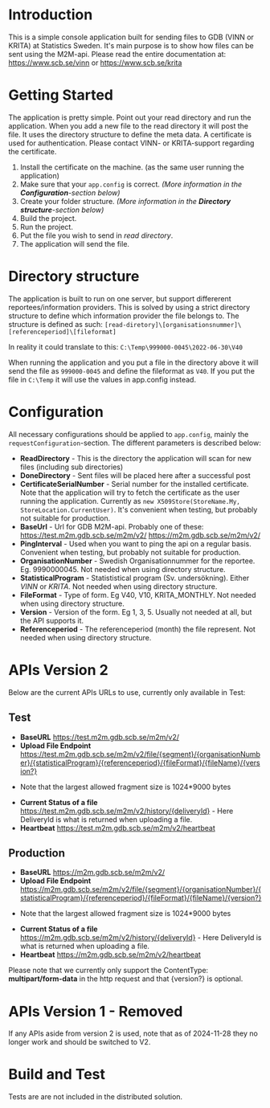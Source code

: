 # Introduction 
This is a simple console application built for sending files to GDB (VINN or KRITA) at Statistics Sweden. It's main purpose is to show how files can be sent using the M2M-api.
Please read the entire documentation at:
https://www.scb.se/vinn
or
https://www.scb.se/krita

# Getting Started
The application is pretty simple. Point out your read directory and run the application. When you add a new file to the read directory it will post the file. It uses the directory structure to define the meta data. A certificate is used for authentication. Please contact VINN- or KRITA-support regarding the certificate.

1. Install the certificate on the machine. (as the same user running the application)
2. Make sure that your `app.config` is correct. _(More information in the __Configuration__-section below)_
3. Create your folder structure. _(More information in the __Directory structure__-section below)_
4. Build the project.
5. Run the project.
6. Put the file you wish to send in _read directory_.
7. The application will send the file.

# Directory structure
The application is built to run on one server, but support differerent reportees/information providers. This is solved by using a strict directory structure to define which information provider the file belongs to. The structure is defined as such: `[read-diretory]\[organisationsnummer]\[referenceperiod]\[fileformat]`

In reality it could translate to this: `C:\Temp\999000-0045\2022-06-30\V40`

When running the application and you put a file in the directory above it will send the file as `999000-0045` and define the fileformat as `V40`. If you put the file in `C:\Temp` it will use the values in app.config instead.

# Configuration
All necessary configurations should be applied to `app.config`, mainly the `requestConfiguration`-section. The different parameters is described below:

* __ReadDirectory__ - This is the directory the application will scan for new files (including sub directories)
* __DoneDirectory__ - Sent files will be placed here after a successful post
* __CertificateSerialNumber__ - Serial number for the installed certificate. Note that the application will try to fetch the certificate as the user running the application. Currently as `new X509Store(StoreName.My, StoreLocation.CurrentUser)`. It's convenient when testing, but probably not suitable for production.
* __BaseUrl__ - Url for GDB M2M-api. Probably one of these:
 https://test.m2m.gdb.scb.se/m2m/v2/
https://m2m.gdb.scb.se/m2m/v2/
* __PingInterval__ - Used when you want to ping the api on a regular basis. Convenient when testing, but probably not suitable for production.
* __OrganisationNumber__ - Swedish Organisationnummer for the reportee. Eg. 9990000045. Not needed when using directory structure.
* __StatisticalProgram__ - Statististical program (Sv. undersökning). Either _VINN_ or _KRITA_. Not needed when using directory structure.
* __FileFormat__ - Type of form. Eg V40, V10, KRITA_MONTHLY. Not needed when using directory structure.
* __Version__ - Version of the form. Eg 1, 3, 5. Usually not needed at all, but the API supports it.
* __Referenceperiod__ - The referenceperiod (month) the file represent. Not needed when using directory structure.

# APIs Version 2
Below are the current APIs URLs to use, currently only available in Test:

## Test
* __BaseURL__ https://test.m2m.gdb.scb.se/m2m/v2/
* __Upload File Endpoint__ https://test.m2m.gdb.scb.se/m2m/v2/file/{segment}/{organisationNumber}/{statisticalProgram}/{referenceperiod}/{fileFormat}/{fileName}/{version?} 
 - Note that the largest allowed fragment size is 1024*9000 bytes
* __Current Status of a file__ https://test.m2m.gdb.scb.se/m2m/v2/history/{deliveryId} - Here DeliveryId is what is returned when uploading a file.
* __Heartbeat__ https://test.m2m.gdb.scb.se/m2m/v2/heartbeat

## Production
* __BaseURL__ https://m2m.gdb.scb.se/m2m/v2/
* __Upload File Endpoint__ https://m2m.gdb.scb.se/m2m/v2/file/{segment}/{organisationNumber}/{statisticalProgram}/{referenceperiod}/{fileFormat}/{fileName}/{version?}
 - Note that the largest allowed fragment size is 1024*9000 bytes
* __Current Status of a file__ https://m2m.gdb.scb.se/m2m/v2/history/{deliveryId} - Here DeliveryId is what is returned when uploading a file.
* __Heartbeat__ https://m2m.gdb.scb.se/m2m/v2/heartbeat

Please note that we currently only support the ContentType: __multipart/form-data__ in the http request and that {version?} is optional. 

# APIs Version 1 - Removed
If any APIs aside from version 2 is used, note that as of 2024-11-28 they no longer work and should be switched to V2.

# Build and Test
Tests are are not included in the distributed solution.
